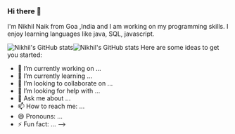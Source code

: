 ### Hi there 👋

I'm Nikhil Naik from Goa ,India and I am working on my programming skills. I enjoy learning languages like java, SQL, javascript.

![Nikhil's GitHub stats](https://github-readme-stats.vercel.app/api?username=NikhilNaik21&theme=dark&show_icons=true)![Nikhil's GitHub stats](https://github-readme-stats.vercel.app/api?username=NikhilNaik21&theme=dark&show_icons=true)
Here are some ideas to get you started:

- 🔭 I’m currently working on ...
- 🌱 I’m currently learning ...
- 👯 I’m looking to collaborate on ...
- 🤔 I’m looking for help with ...
- 💬 Ask me about ...
- 📫 How to reach me: ...
- 😄 Pronouns: ...
- ⚡ Fun fact: ...
-->

